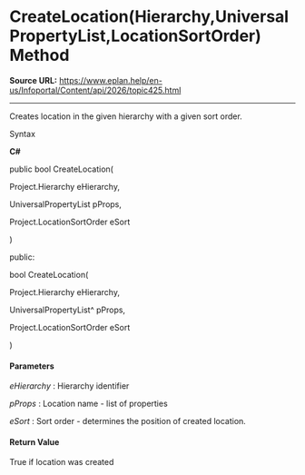 # CreateLocation(Hierarchy,UniversalPropertyList,LocationSortOrder) Method

**Source URL:** https://www.eplan.help/en-us/Infoportal/Content/api/2026/topic425.html

---

Creates location in the given hierarchy with a given sort order.

Syntax

**C#**



public bool CreateLocation( 

   Project.Hierarchy eHierarchy,

   UniversalPropertyList pProps,

   Project.LocationSortOrder eSort

)

public:

bool CreateLocation( 

   Project.Hierarchy eHierarchy,

   UniversalPropertyList^ pProps,

   Project.LocationSortOrder eSort

)


#### Parameters

*eHierarchy*
:   Hierarchy identifier

*pProps*
:   Location name - list of properties

*eSort*
:   Sort order - determines the position of created location.

#### Return Value

True if location was created
